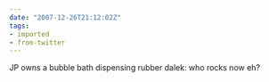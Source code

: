 ```yaml
---
date: "2007-12-26T21:12:02Z"
tags:
- imported
- from-twitter
---
```

JP owns a bubble bath dispensing rubber dalek: who rocks now eh?
